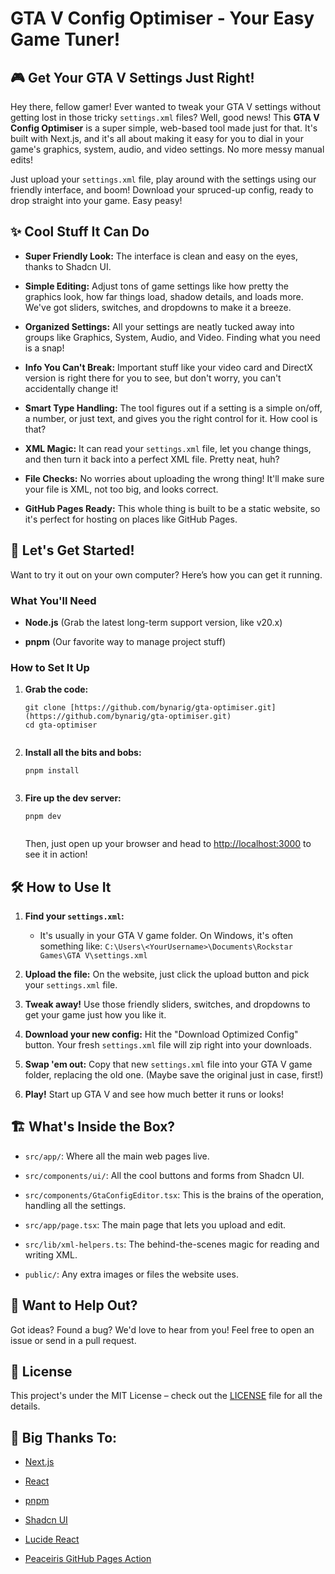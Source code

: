 # GTA V Config Optimiser - Your Easy Game Tuner!

## 🎮 Get Your GTA V Settings Just Right!

Hey there, fellow gamer! Ever wanted to tweak your GTA V settings without getting lost in those tricky `settings.xml` files? Well, good news! This **GTA V Config Optimiser** is a super simple, web-based tool made just for that. It's built with Next.js, and it's all about making it easy for you to dial in your game's graphics, system, audio, and video settings. No more messy manual edits!

Just upload your `settings.xml` file, play around with the settings using our friendly interface, and boom! Download your spruced-up config, ready to drop straight into your game. Easy peasy!

## ✨ Cool Stuff It Can Do

* **Super Friendly Look:** The interface is clean and easy on the eyes, thanks to Shadcn UI.

* **Simple Editing:** Adjust tons of game settings like how pretty the graphics look, how far things load, shadow details, and loads more. We've got sliders, switches, and dropdowns to make it a breeze.

* **Organized Settings:** All your settings are neatly tucked away into groups like Graphics, System, Audio, and Video. Finding what you need is a snap!

* **Info You Can't Break:** Important stuff like your video card and DirectX version is right there for you to see, but don't worry, you can't accidentally change it!

* **Smart Type Handling:** The tool figures out if a setting is a simple on/off, a number, or just text, and gives you the right control for it. How cool is that?

* **XML Magic:** It can read your `settings.xml` file, let you change things, and then turn it back into a perfect XML file. Pretty neat, huh?

* **File Checks:** No worries about uploading the wrong thing! It'll make sure your file is XML, not too big, and looks correct.

* **GitHub Pages Ready:** This whole thing is built to be a static website, so it's perfect for hosting on places like GitHub Pages.

## 🚀 Let's Get Started!

Want to try it out on your own computer? Here’s how you can get it running.

### What You'll Need

* **Node.js** (Grab the latest long-term support version, like v20.x)

* **pnpm** (Our favorite way to manage project stuff)

### How to Set It Up

1.  **Grab the code:**

    ```
    git clone [https://github.com/bynarig/gta-optimiser.git](https://github.com/bynarig/gta-optimiser.git)
    cd gta-optimiser


    ```

2.  **Install all the bits and bobs:**

    ```
    pnpm install


    ```

3.  **Fire up the dev server:**

    ```
    pnpm dev


    ```

    Then, just open up your browser and head to <http://localhost:3000> to see it in action!

## 🛠️ How to Use It

1.  **Find your `settings.xml`:**

    * It's usually in your GTA V game folder. On Windows, it's often something like:
        `C:\Users\<YourUsername>\Documents\Rockstar Games\GTA V\settings.xml`

2.  **Upload the file:** On the website, just click the upload button and pick your `settings.xml` file.

3.  **Tweak away!** Use those friendly sliders, switches, and dropdowns to get your game just how you like it.

4.  **Download your new config:** Hit the "Download Optimized Config" button. Your fresh `settings.xml` file will zip right into your downloads.

5.  **Swap 'em out:** Copy that new `settings.xml` file into your GTA V game folder, replacing the old one. (Maybe save the original just in case, first!)

6.  **Play!** Start up GTA V and see how much better it runs or looks!

## 🏗️ What's Inside the Box?

* `src/app/`: Where all the main web pages live.

* `src/components/ui/`: All the cool buttons and forms from Shadcn UI.

* `src/components/GtaConfigEditor.tsx`: This is the brains of the operation, handling all the settings.

* `src/app/page.tsx`: The main page that lets you upload and edit.

* `src/lib/xml-helpers.ts`: The behind-the-scenes magic for reading and writing XML.

* `public/`: Any extra images or files the website uses.

## 🤝 Want to Help Out?

Got ideas? Found a bug? We'd love to hear from you! Feel free to open an issue or send in a pull request.

## 📄 License

This project's under the MIT License – check out the [LICENSE](LICENSE) file for all the details.

## 🙏 Big Thanks To:

* [Next.js](https://nextjs.org/)

* [React](https://react.dev/)

* [pnpm](https://pnpm.io/)

* [Shadcn UI](https://ui.shadcn.com/)

* [Lucide React](https://lucide.dev/icons/)

* [Peaceiris GitHub Pages Action](https://github.com/peaceiris/actions-gh-pages)